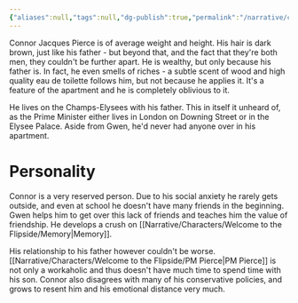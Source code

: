 ```yaml
---
{"aliases":null,"tags":null,"dg-publish":true,"permalink":"/narrative/characters/welcome-to-the-flipside/connor-pierce/","dgPassFrontmatter":true}
---
```


Connor Jacques Pierce is of average weight and height. His hair is dark brown, just like his father - but beyond that, and the fact that they're both men, they couldn't be further apart. He is wealthy, but only because his father is. In fact, he even smells of riches - a subtle scent of wood and high quality eau de toilette follows him, but not because he applies it. It's a feature of the apartment and he is completely oblivious to it.

He lives on the Champs-Elysees with his father. This in itself it unheard of, as the Prime Minister either lives in London on Downing Street or in the Elysee Palace. Aside from Gwen, he'd never had anyone over in his apartment.

# Personality

Connor is a very reserved person. Due to his social anxiety he rarely gets outside, and even at school he doesn't have many friends in the beginning. Gwen helps him to get over this lack of friends and teaches him the value of friendship. He develops a crush on [[Narrative/Characters/Welcome to the Flipside/Memory\|Memory]].

His relationship to his father however couldn't be worse. [[Narrative/Characters/Welcome to the Flipside/PM Pierce\|PM Pierce]] is not only a workaholic and thus doesn't have much time to spend time with his son. Connor also disagrees with many of his conservative policies, and grows to resent him and his emotional distance very much.